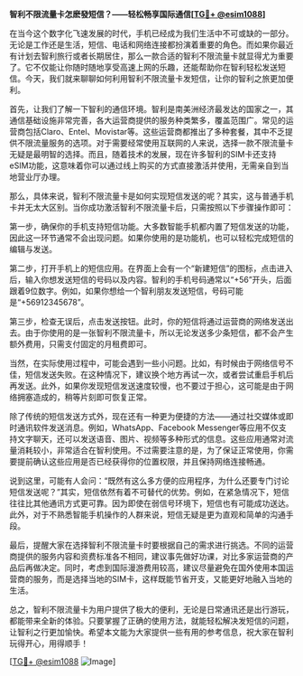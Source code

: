 **智利不限流量卡怎麽發短信？——轻松畅享国际通信[[TG💪+ @esim1088](https://t.me/s/esim1088)]**

在当今这个数字化飞速发展的时代，手机已经成为我们生活中不可或缺的一部分。无论是工作还是生活，短信、电话和网络连接都扮演着重要的角色。而如果你最近有计划去智利旅行或者长期居住，那么一款合适的智利不限流量卡就显得尤为重要了。它不仅能让你随时随地享受高速上网的乐趣，还能帮助你在智利轻松发送短信。今天，我们就来聊聊如何利用智利不限流量卡发短信，让你的智利之旅更加便利。

首先，让我们了解一下智利的通信环境。智利是南美洲经济最发达的国家之一，其通信基础设施非常完善，各大运营商提供的服务种类繁多，覆盖范围广。常见的运营商包括Claro、Entel、Movistar等。这些运营商都推出了多种套餐，其中不乏提供不限流量服务的选项。对于需要经常使用互联网的人来说，选择一款不限流量卡无疑是最明智的选择。而且，随着技术的发展，现在许多智利的SIM卡还支持eSIM功能，这意味着你可以通过线上购买的方式直接激活并使用，无需亲自到当地营业厅办理。

那么，具体来说，智利不限流量卡是如何实现短信发送的呢？其实，这与普通手机卡并无太大区别。当你成功激活智利不限流量卡后，只需按照以下步骤操作即可：

第一步，确保你的手机支持短信功能。大多数智能手机都内置了短信发送的功能，因此这一环节通常不会出现问题。如果你使用的是功能机，也可以轻松完成短信的编辑与发送。

第二步，打开手机上的短信应用。在界面上会有一个“新建短信”的图标，点击进入后，输入你想发送短信的号码以及内容。智利的手机号码通常以“+56”开头，后面跟着9位数字。例如，如果你想给一个智利朋友发送短信，号码可能是“+56912345678”。

第三步，检查无误后，点击发送按钮。此时，你的短信将通过运营商的网络发送出去。由于你使用的是一张智利不限流量卡，所以无论发送多少条短信，都不会产生额外费用，只需支付固定的月租费即可。

当然，在实际使用过程中，可能会遇到一些小问题。比如，有时候由于网络信号不佳，短信发送失败。在这种情况下，建议换个地方再试一次，或者尝试重启手机后再发送。此外，如果你发现短信发送速度较慢，也不要过于担心，这可能是由于网络拥塞造成的，稍等片刻即可恢复正常。

除了传统的短信发送方式外，现在还有一种更为便捷的方法——通过社交媒体或即时通讯软件发送消息。例如，WhatsApp、Facebook Messenger等应用不仅支持文字聊天，还可以发送语音、图片、视频等多种形式的信息。这些应用通常对流量消耗较小，非常适合在智利使用。不过需要注意的是，为了保证正常使用，你需要提前确认这些应用是否已经获得你的位置权限，并且保持网络连接畅通。

说到这里，可能有人会问：“既然有这么多方便的应用程序，为什么还要专门讨论短信发送呢？”其实，短信依然有着不可替代的优势。例如，在紧急情况下，短信往往比其他通讯方式更可靠。因为即使在弱信号环境下，短信也有可能成功送达。此外，对于不熟悉智能手机操作的人群来说，短信无疑是更为直观和简单的沟通手段。

最后，提醒大家在选择智利不限流量卡时要根据自己的需求进行挑选。不同的运营商提供的服务内容和资费标准各不相同，建议事先做好功课，对比多家运营商的产品后再做决定。同时，考虑到国际漫游费用较高，建议尽量避免在国外使用本国运营商的服务，而是选择当地的SIM卡，这样既能节省开支，又能更好地融入当地的生活。

总之，智利不限流量卡为用户提供了极大的便利，无论是日常通讯还是出行游玩，都能带来全新的体验。只要掌握了正确的使用方法，就能轻松解决发短信的问题，让智利之行更加愉快。希望本文能为大家提供一些有用的参考信息，祝大家在智利玩得开心，用得顺手！

[[TG💪+ @esim1088](https://t.me/s/esim1088) ![Image](https://i.postimg.cc/4NQfJmqS/Snipaste-2025-05-13-00-14-12.png)]